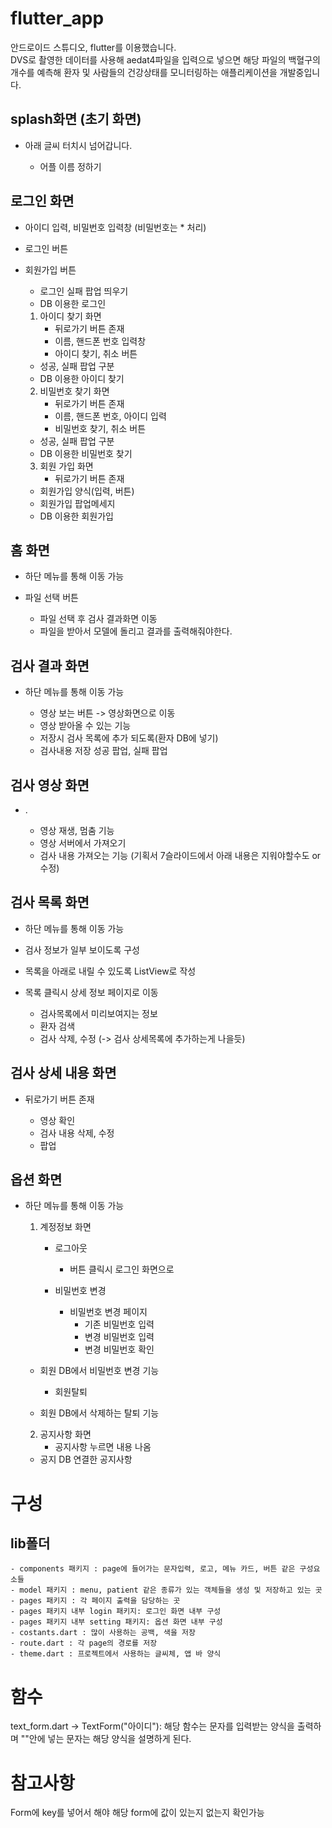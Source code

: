 # flutter_app

안드로이드 스튜디오, flutter를 이용했습니다.    
DVS로 촬영한 데이터를 사용해 aedat4파일을 입력으로 넣으면
해당 파일의 백혈구의 개수를 예측해 환자 및 사람들의 건강상태를 모니터링하는 애플리케이션을 개발중입니다.    
 
## splash화면 (초기 화면)
- 아래 글씨 터치시 넘어갑니다.
    
    * 어플 이름 정하기

## 로그인 화면
- 아이디 입력, 비밀번호 입력창 (비밀번호는 * 처리)
- 로그인 버튼    
- 회원가입 버튼    
    
    * 로그인 실패 팝업 띄우기
    * DB 이용한 로그인
    
    1. 아이디 찾기 화면
        - 뒤로가기 버튼 존재
        - 이름, 핸드폰 번호 입력창
        - 아이디 찾기, 취소 버튼
        
    * 성공, 실패 팝업 구분
    * DB 이용한 아이디 찾기    


    2. 비밀번호 찾기 화면
        - 뒤로가기 버튼 존재
        - 이름, 핸드폰 번호, 아이디 입력
        - 비밀번호 찾기, 취소 버튼
        
    * 성공, 실패 팝업 구분 
    * DB 이용한 비밀번호 찾기    
             
             
    3. 회원 가입 화면
        - 뒤로가기 버튼 존재

    * 회원가입 양식(입력, 버튼)
    * 회원가입 팝업메세지
    * DB 이용한 회원가입

## 홈 화면
- 하단 메뉴를 통해 이동 가능
- 파일 선택 버튼

    * 파일 선택 후 검사 결과화면 이동
    * 파일을 받아서 모델에 돌리고 결과를 출력해줘야한다.

## 검사 결과 화면
- 하단 메뉴를 통해 이동 가능
  
    * 영상 보는 버튼 -> 영상화면으로 이동
    * 영상 받아올 수 있는 기능
    * 저장시 검사 목록에 추가 되도록(환자 DB에 넣기)
    * 검사내용 저장 성공 팝업, 실패 팝업

## 검사 영상 화면
- .
    
    * 영상 재생, 멈춤 기능
    * 영상 서버에서 가져오기
    * 검사 내용 가져오는 기능 (기획서 7슬라이드에서 아래 내용은 지워야할수도 or 수정)

## 검사 목록 화면
- 하단 메뉴를 통해 이동 가능
- 검사 정보가 일부 보이도록 구성
- 목록을 아래로 내릴 수 있도록 ListView로 작성
- 목록 클릭시 상세 정보 페이지로 이동

    * 검사목록에서 미리보여지는 정보
    * 환자 검색
    * 검사 삭제, 수정 (-> 검사 상세목록에 추가하는게 나을듯)

## 검사 상세 내용 화면
- 뒤로가기 버튼 존재

    * 영상 확인
    * 검사 내용 삭제, 수정
    * 팝업

## 옵션 화면
 - 하단 메뉴를 통해 이동 가능

    1. 계정정보 화면
        - 로그아웃
          - 버튼 클릭시 로그인 화면으로
          
        - 비밀번호 변경
          - 비밀번호 변경 페이지
            - 기존 비밀번호 입력
            - 변경 비밀번호 입력
            - 변경 비밀번호 확인
    * 회원 DB에서 비밀번호 변경 기능
          
        - 회원탈퇴
    * 회원 DB에서 삭제하는 탈퇴 기능

    2. 공지사항 화면
        - 공지사항 누르면 내용 나옴
    * 공지 DB 연결한 공지사항


# 구성
## lib폴더
    - components 패키지 : page에 들어가는 문자입력, 로고, 메뉴 카드, 버튼 같은 구성요소들
    - model 패키지 : menu, patient 같은 종류가 있는 객체들을 생성 및 저장하고 있는 곳
    - pages 패키지 : 각 페이지 출력을 담당하는 곳
    - pages 패키지 내부 login 패키지: 로그인 화면 내부 구성 
    - pages 패키지 내부 setting 패키지: 옵션 화면 내부 구성 
    - costants.dart : 많이 사용하는 공백, 색을 저장
    - route.dart : 각 page의 경로를 저장
    - theme.dart : 프로젝트에서 사용하는 글씨체, 앱 바 양식 


# 함수
text_form.dart -> TextForm("아이디"): 해당 함수는 문자를 입력받는 양식을 출력하며 ""안에 넣는 문자는 해당 양식을 설명하게 된다.

# 참고사항
Form에 key를 넣어서 해야 해당 form에 값이 있는지 없는지 확인가능
